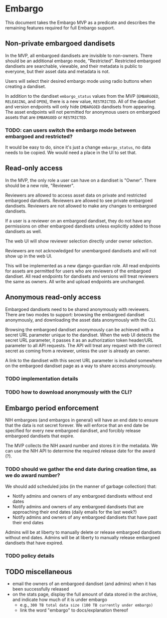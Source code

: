 # Embargo
This document takes the Embargo MVP as a predicate and describes the remaining features required for full Embargo support.

## Non-private embargoed dandisets
In the MVP, all embargoed dandisets are invisible to non-owners.
There should be an additional embargo mode, "Restricted".
Restricted embargoed dandisets are searchable, viewable, and their metadata is public to everyone, but their asset data and metadata is not.

Users will select their desired embargo mode using radio buttons when creating a dandiset.

In addition to the dandiset `embargo_status` values from the MVP (`EMBARGOED`, `RELEASING`, and `OPEN`), there is a new value, `RESTRICTED`.
All of the dandiset and version endpoints will only hide `EMBARGOED` dandisets from appearing.
The asset endpoints will not permitted for anonymous users on embargoed assets that are `EMBARGOED` or `RESTRICTED`.

### TODO: can users switch the embargo mode between embargoed and restricted?
It would be easy to do, since it's just a change `embargo_status`, no data needs to be copied.
We would need a place in the UI to set that.


## Read-only access
In the MVP, the only role a user can have on a dandiset is "Owner".
There should be a new role, "Reviewer".

Reviewers are allowed to access asset data on private and restricted embargoed dandisets.
Reviewers are allowed to see private embargoed dandisets.
Reviewers are not allowed to make any changes to embargoed dandisets.

If a user is a reviewer on an embargoed dandiset, they do not have any permissions on other embargoed dandisets unless explicitly added to those dandisets as well.

The web UI will show reviewer selection directly under owner selection.

Reviewers are not acknowledged for unembargoed dandisets and will not show up in the web UI.

This will be implemented as a new django-guardian role.
All read endpoints for assets are permitted for users who are reviewers of the embargoed dandiset.
All read endpoints for dandisets and versions will treat reviewers the same as owners.
All write and upload endpoints are unchanged.

## Anonymous read-only access
Embargoed dandisets need to be shared anonymously with reviewers.
There are two modes to support: browsing the embargoed dandiset anonymously, and downloading the asset data anonymously with the CLI.

Browsing the embargoed dandiset anonymously can be achieved with a secret URL parameter unique to the dandiset.
When the web UI detects the secret URL parameter, it passes it as an authorization token header/URL parameter to all API requests.
The API will treat any request with the correct secret as coming from a reviewer, unless the user is already an owner.

A link to the dandiset with this secret URL parameter is included somewhere on the embargoed dandiset page as a way to share access anonymously.

### TODO implementation details
### TODO how to download anonymously with the CLI?

## Embargo period enforcement
NIH embargoes (and embargos in general) will have an end date to ensure that the data is not secret forever.
We will enforce that an end date be specified for every new embargoed dandiset, and forcibly release embargoed dandisets that expire.

The MVP collects the NIH award number and stores it in the metadata.
We can use the NIH API to determine the required release date for the award (?).
### TODO should we gather the end date during creation time, as we do award number?

We should add scheduled jobs (in the manner of garbage collection) that:
* Notify admins and owners of any embargoed dandisets without end dates
* Notify admins and owners of any embargoed dandisets that are approaching their end dates (daily emails for the last week?)
* Notify admins and owners of any embargoed dandisets that have past their end dates

Admins will be at liberty to manually delete or release embargoed dandisets without end dates.
Admins will be at liberty to manually release embargoed dandisets that have expired.

### TODO policy details

## TODO miscellaneous
- email the owners of an embargoed dandiset (and admins) when it has been successfully released
- on the stats page, display the full amount of data stored in the archive, and indicate how much of it is under embargo
  - e.g., `300 TB total data size (100 TB currently under embargo)`
  - link the word "embargo" to docs/explanation thereof